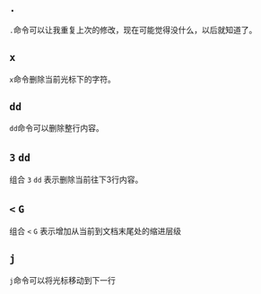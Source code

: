 ## `.`
`.`命令可以让我重复上次的修改，现在可能觉得没什么，以后就知道了。

## `x`
`x`命令删除当前光标下的字符。

## `dd`
`dd`命令可以删除整行内容。

## `3` `dd`
组合 `3` `dd` 表示删除当前往下3行内容。

## `<` `G`
组合 `<` `G` 表示增加从当前到文档末尾处的缩进层级

## `j`
`j`命令可以将光标移动到下一行
